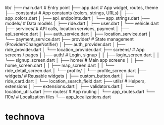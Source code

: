lib/
├── main.dart                   # Entry point
├── app.dart                    # App widget, routes, theme
├── constants/                  # App constants (colors, strings, URLs)
│   ├── app_colors.dart
│   ├── api_endpoints.dart
│   └── app_strings.dart
├── models/                     # Data models
│   ├── ride.dart
│   ├── user.dart
│   └── vehicle.dart
├── services/                   # API calls, location services, payment
│   ├── api_service.dart
│   ├── auth_service.dart
│   ├── location_service.dart
│   └── payment_service.dart
├── provider/                   # State management (Provider/ChangeNotifier)
│   ├── auth_provider.dart
│   ├── ride_provider.dart
│   └── location_provider.dart
├── screens/                    # App screens / pages
│   ├── auth/                   # Login, signup
│   │   ├── login_screen.dart
│   │   └── signup_screen.dart
│   ├── home/                   # Main app screens
│   │   ├── home_screen.dart
│   │   ├── map_screen.dart
│   │   └── ride_detail_screen.dart
│   └── profile/
│       └── profile_screen.dart
├── widgets/                    # Reusable widgets
│   ├── custom_button.dart
│   ├── ride_card.dart
│   └── location_search_field.dart
├── utils/                      # Helpers, extensions
│   ├── extensions.dart
│   ├── validators.dart
│   └── location_utils.dart
├── routes/                     # App routing
│   └── app_routes.dart
└── l10n/                       # Localization files
    └── app_localizations.dart
# technova
